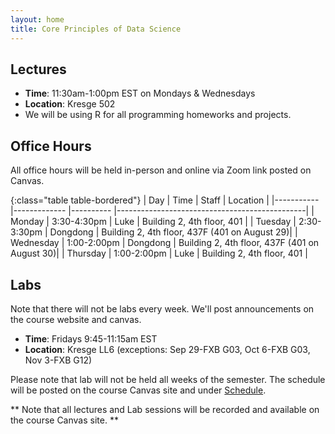 ```yaml
---
layout: home
title: Core Principles of Data Science
---
```


## Lectures

* **Time**: 11:30am-1:00pm EST on Mondays & Wednesdays
* **Location**: Kresge 502
* We will be using R for all programming homeworks and projects. 

## Office Hours

All office hours will be held in-person and online via Zoom link posted on Canvas.

{:class="table table-bordered"}
| Day       	| Time        	| Staff    	| Location                                      |
|-----------	|-------------	|----------	|-----------------------------------------------|
| Monday    	| 3:30-4:30pm 	| Luke     	| Building 2, 4th floor, 401                    |
| Tuesday   	| 2:30-3:30pm 	| Dongdong 	| Building 2, 4th floor, 437F (401 on August 29)|
| Wednesday 	| 1:00-2:00pm 	| Dongdong 	| Building 2, 4th floor, 437F (401 on August 30)|
| Thursday  	| 1:00-2:00pm 	| Luke     	| Building 2, 4th floor, 401                    |


## Labs
Note that there will not be labs every week. We'll post announcements on the course website and canvas. 
* **Time**: Fridays 9:45-11:15am EST
* **Location**: Kresge LL6 (exceptions: Sep 29-FXB G03, Oct 6-FXB G03, Nov 3-FXB G12)


Please note that lab will not be held all weeks of the semester. The schedule will be posted on the course Canvas site and under [Schedule](/schedule/). 

** Note that all lectures and Lab sessions will be recorded and available on the course Canvas site. **


